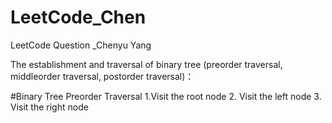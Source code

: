 # LeetCode_Chen
LeetCode Question _Chenyu Yang

The establishment and traversal of binary tree (preorder traversal, middleorder traversal, postorder traversal)：

#Binary Tree Preorder Traversal
1.Visit the root node 
2. Visit the left node
3. Visit the right node
